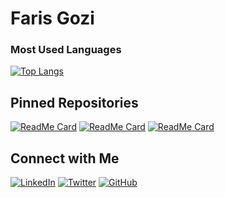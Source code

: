 # Faris Gozi

### Most Used Languages
[![Top Langs](https://github-readme-stats.vercel.app/api/top-langs/?username=farisgozi&layout=compact&theme=radical)](https://github.com/anuraghazra/github-readme-stats)

## Pinned Repositories

[![ReadMe Card](https://github-readme-stats.vercel.app/api/pin/?username=farisgozi&repo=perpus-prestasiprima&theme=radical)](https://github.com/farisgozi/perpus-prestasiprima)
[![ReadMe Card](https://github-readme-stats.vercel.app/api/pin/?username=farisgozi&repo=ecommerce&theme=radical)](https://github.com/farisgozi/ecommerce)
[![ReadMe Card](https://github-readme-stats.vercel.app/api/pin/?username=farisgoziy&repo=bot-absensi&theme=radical)](https://github.com/farisgozi/bot-absensi)

## Connect with Me
[![LinkedIn](https://img.shields.io/badge/LinkedIn-0077B5?style=for-the-badge&logo=linkedin&logoColor=white)](https://www.linkedin.com/in/your-linkedin-profile)
[![Twitter](https://img.shields.io/badge/Twitter-1DA1F2?style=for-the-badge&logo=twitter&logoColor=white)](https://twitter.com/your-twitter-handle)
[![GitHub](https://img.shields.io/badge/GitHub-181717?style=for-the-badge&logo=github&logoColor=white)](https://github.com/farisgozi)
